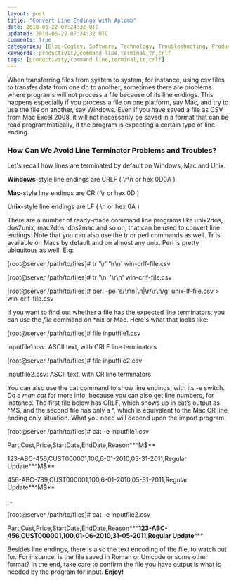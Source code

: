 ```yaml
---           
layout: post
title: "Convert Line Endings with Aplomb"
date: 2010-06-22 07:24:32 UTC
updated: 2010-06-22 07:24:32 UTC
comments: true
categories: [Blog-Cogley, Software, Technology, Troubleshooting, Productivity, SysAdmin, Tips]
keywords: productivity,command line,terminal,tr,crlf
tags: [productivity,command line,terminal,tr,crlf]
---
```

 


When transferring files from system to system, for instance, using csv files to transfer data from one db to another, sometimes there are problems where programs will not process a file because of its line endings. This happens especially if you process a file on one platform, say Mac, and try to use the file on another, say Windows.  Even if you have saved a file as CSV from Mac Excel 2008, it will not necessarily be saved in a format that can be read programmatically, if the program is expecting a certain type of line ending. 




### How Can We Avoid Line Terminator Problems and Troubles?






Let's recall how lines are terminated by default on Windows, Mac and Unix. 









**Windows**-style line endings are CRLF ( \r\n or hex 0D0A )




**Mac**-style line endings are CR ( \r or hex 0D )




**Unix**-style line endings are LF ( \n or hex 0A )









There are a number of ready-made command line programs like unix2dos, dos2unix, mac2dos, dos2mac and so on, that can be used to convert line endings. Note that you can also use the tr or perl commands as well. Tr is available on Macs by default and on almost any unix. Perl is pretty ubiquitous as well. E.g:




> 




[root@server /path/to/files]# tr '\r' '\r\n' win-crlf-file.csv




[root@server /path/to/files]# tr '\n' '\r\n' win-crlf-file.csv




[root@server /path/to/files]# perl -pe 's/\r\n|\n|\r/\r\n/g' unix-lf-file.csv > win-crlf-file.csv









If you want to find out whether a file has the expected line terminators, you can use the _file_ command on *nix or Mac. Here's what that looks like: 




> 




[root@server /path/to/files]# file inputfile1.csv 




inputfile1.csv: ASCII text, with CRLF line terminators




[root@server /path/to/files]# file inputfile2.csv 




inputfile2.csv: ASCII text, with CR line terminators









You can also use the cat command to show line endings, with its -e switch. Do a _man cat_ for more info, because you can also get line numbers, for instance. The first file below has CRLF, which shows up in cat’s output as ^M$, and the second file has only a ^, which is equivalent to the Mac CR line ending only situation. What you need will depend upon the import program. 




> 




[root@server /path/to/files]# cat -e inputfile1.csv




Part,Cust,Price,StartDate,EndDate,Reason**^M$**




123-ABC-456,CUST000001,100,6-01-2010,05-31-2011,Regular Update**^M$**




456-ABC-789,CUST000001,100,6-01-2010,05-31-2011,Regular Update**^M$**




…




[root@server /path/to/files]# cat -e inputfile2.csv




Part,Cust,Price,StartDate,EndDate,Reason**^**123-ABC-456,CUST000001,100,01-06-2010,31-05-2011,Regular Update**^**









Besides line endings, there is also the text encoding of the file, to watch out for. For instance, is the file saved in Roman or Unicode or some other format? In the end, take care to confirm the file you have output is what is needed by the program for input. **Enjoy!**



